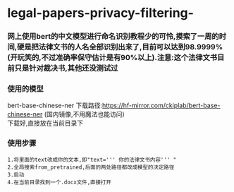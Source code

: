 # legal-papers-privacy-filtering-
### 网上使用bert的中文模型进行命名识别教程少的可怜,摸索了一周的时间,硬是把法律文书的人名全部识别出来了,目前可以达到98.9999%(开玩笑的,不过准确率保守估计是有90%以上).注意:这个法律文书目前只是针对裁决书,其他还没测试过

### 使用的模型
bert-base-chinese-ner 下载路径:https://hf-mirror.com/ckiplab/bert-base-chinese-ner (国内镜像,不用魔法也能访问)                  
下载好,直接放在当前目录下

### 使用步骤
    1.将里面的text改成你的文本,即"text=''' 你的法律文书内容''' "
    2.全局搜索from_pretrained,后面的两处路径都改成模型的决定路径
    3.启动
    4.在当前目录找到一个.docx文件,直接打开

